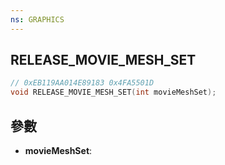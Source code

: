 ```yaml
---
ns: GRAPHICS
---
```

## RELEASE_MOVIE_MESH_SET

```c
// 0xEB119AA014E89183 0x4FA5501D
void RELEASE_MOVIE_MESH_SET(int movieMeshSet);
```


## 參數
* **movieMeshSet**: 

